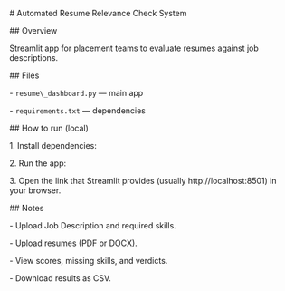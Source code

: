\# Automated Resume Relevance Check System



\## Overview

Streamlit app for placement teams to evaluate resumes against job descriptions.



\## Files

\- `resume\_dashboard.py` — main app

\- `requirements.txt` — dependencies



\## How to run (local)

1\. Install dependencies:

2\. Run the app:

3\. Open the link that Streamlit provides (usually http://localhost:8501) in your browser.



\## Notes

\- Upload Job Description and required skills.

\- Upload resumes (PDF or DOCX).

\- View scores, missing skills, and verdicts.

\- Download results as CSV.



